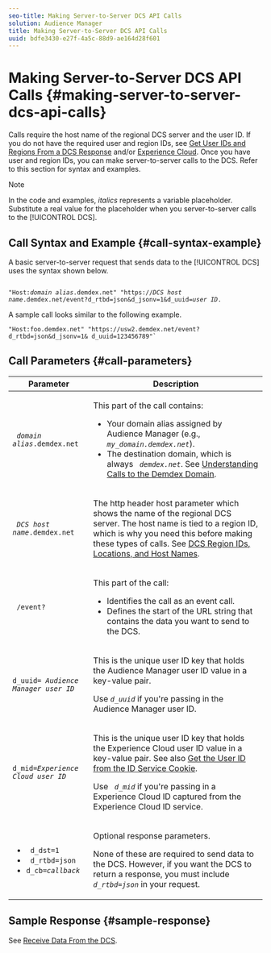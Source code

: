 ```yaml
---
seo-title: Making Server-to-Server DCS API Calls
solution: Audience Manager
title: Making Server-to-Server DCS API Calls
uuid: bdfe3430-e27f-4a5c-88d9-ae164d28f601
---
```


# Making Server-to-Server DCS API Calls {#making-server-to-server-dcs-api-calls}

Calls require the host name of the regional DCS server and the user ID. If you do not have the required user and region IDs, see [Get User IDs and Regions From a DCS Response](/help/using/api/dcs-intro/dcs-s2s/dcs-aam-ids.md) and/or [Experience Cloud](/help/using/api/dcs-intro/dcs-s2s/dcs-mcid-ids.md). Once you have user and region IDs, you can make server-to-server calls to the DCS. Refer to this section for syntax and examples.

>[!NOTE]
>
>In the code and examples, *italics* represents a variable placeholder. Substitute a real value for the placeholder when you server-to-server calls to the [!UICONTROL DCS].

## Call Syntax and Example {#call-syntax-example}

A basic server-to-server request that sends data to the [!UICONTROL DCS] uses the syntax shown below.

<pre><code>
"Host:<i>domain alias</i>.demdex.net" "https://<i>DCS host name</i>.demdex.net/event?d_rtbd=json&d_jsonv=1&d_uuid=<i>user ID</i>.
</code></pre>

A sample call looks similar to the following example.

```
"Host:foo.demdex.net" "https://usw2.demdex.net/event?d_rtbd=json&d_jsonv=1& d_uuid=123456789"`
```

## Call Parameters {#call-parameters}

<table id="table_3AF4466009B64F0C9CBE7904A4096E0C"> 
 <thead> 
  <tr> 
   <th colname="col1" class="entry"> Parameter </th> 
   <th colname="col2" class="entry"> Description </th> 
  </tr> 
 </thead>
 <tbody> 
  <tr> 
   <td colname="col1"> <p><code> <i>domain alias</i>.demdex.net</code> </p> </td> 
   <td colname="col2"> <p>This part of the call contains: </p> <p> 
     <ul id="ul_3EDA9C7BA6794D06BCB07A75A9BD2372"> 
      <li id="li_74624CA78D6F4536A8164AE1FA1DECB9">Your domain alias assigned by <span class="keyword"> Audience Manager</span> (e.g., <i><code> my_domain.demdex.net</code></i>). </li> 
      <li id="li_08ABE91CA247403AA480B3FB4BEF83BA">The destination domain, which is always <i><code> demdex.net</code></i>. See <a href="../../../reference/demdex-calls.md#concept_77B3D5A068AE413FA78D190D65AD799F"> Understanding Calls to the Demdex Domain</a>. </li> 
     </ul> </p> </td> 
  </tr> 
  <tr> 
   <td colname="col1"> <p><code> <i>DCS host name</i>.demdex.net</code> </p> </td> 
   <td colname="col2"> <p>The http header host parameter which shows the name of the regional <span class="wintitle"> DCS</span> server. The host name is tied to a region ID, which is why you need this before making these types of calls. See <a href="../../../api/dcs-intro/dcs-api-reference/dcs-regions.md#concept_01C1E017A6694D1EAF9BF65BFFA54091"> DCS Region IDs, Locations, and Host Names</a>. </p> </td> 
  </tr> 
  <tr> 
   <td colname="col1"> <p><code> /event?</code> </p> </td> 
   <td colname="col2"> <p>This part of the call: </p> <p> 
     <ul id="ul_6332444A305A4F12A7CBE471CA508516"> 
      <li id="li_1C5C111B2B0E4621B3FC0C20D6516041">Identifies the call as an event call. </li> 
      <li id="li_DBCE9B1C70604A629ECD7AC0A9052198">Defines the start of the URL string that contains the data you want to send to the DCS. </li> 
     </ul> </p> </td> 
  </tr> 
  <tr> 
   <td colname="col1"> <p><code>d_uuid= <i>Audience Manager user ID</i></code> </p> </td> 
   <td colname="col2"> <p>This is the unique user ID key that holds the <span class="keyword"> Audience Manager</span> user ID value in a key-value pair. </p> <p>Use <code><i>d_uuid</i></code> if you're passing in the <span class="keyword"> Audience Manager</span> user ID. </p> </td>
  </tr> 
  <tr> 
   <td colname="col1"> <p><code>d_mid=<i>Experience Cloud user ID</i></code> </p> </td> 
   <td colname="col2"> <p>This is the unique user ID key that holds the <span class="keyword"> Experience Cloud</span> user ID value in a key-value pair. See also <a href="../../../api/dcs-intro/dcs-s2s/dcs-mcid-ids.md#section_F28F94780FEC4918B37B62AC9A64AF23"> Get the User ID from the ID Service Cookie</a>. </p> <p>Use <i><code> d_mid</code></i> if you're passing in a <span class="keyword"> Experience Cloud</span> ID captured from the <span class="keyword"> Experience Cloud</span> ID service. </p> </td> 
  </tr> 
  <tr> 
   <td colname="col1"> <p> 
     <ul id="ul_36E2C1A0538D4D2C94DFC1335720A524"> 
      <li id="li_8902EED431CE4F0189A94868FA52DB1F"><code> d_dst=1</code> </li> 
      <li id="li_4B6B29499D444E31808DE0A9AA0442D0"><code> d_rtbd=json</code> </li> 
      <li id="li_3430CD0438604B83BE6437E6EC480816"><code>d_cb=<i>callback</i></code> </li> 
     </ul> </p> </td> 
   <td colname="col2"> <p>Optional response parameters. </p> <p> None of these are required to send data to the <span class="wintitle"> DCS</span>. However, if you want the <span class="wintitle"> DCS</span> to return a response, you must include <i><code> d_rtbd=json</code></i> in your request. </p> </td> 
  </tr> 
 </tbody> 
</table>

## Sample Response {#sample-response}

See [Receive Data From the DCS](../../../api/dcs-intro/dcs-event-calls/dcs-url-receive.md#concept_1219EE35E91548F899E2FFE60C107841). 
